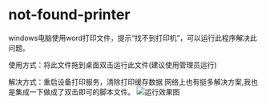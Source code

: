 # not-found-printer
windows电脑使用word打印文件，提示“找不到打印机”，可以运行此程序解决此问题。

使用方式：将此文件拖到桌面双击运行此文件(建议使用管理员运行)

解决方式：重启设备打印服务，清除打印缓存数据 网络上也有挺多解决方案,我也是集成一下做成了双击即可的脚本文件。
![运行效果图](https://user-images.githubusercontent.com/32898567/130326466-fe232a73-1708-4559-8b3e-5bd8162adbab.jpg)
